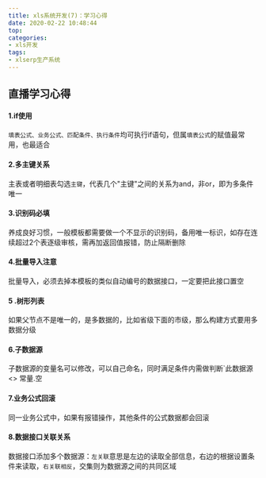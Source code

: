 ```yaml
---
title: xls系统开发(7)：学习心得
date: 2020-02-22 10:48:44
top:
categories:
- xls开发
tags:
- xlserp生产系统
---
```


## 直播学习心得

#### 1.if使用

`填表公式、业务公式、匹配条件、执行条件`均可执行if语句，但属`填表公式`的赋值最常用，也最适合

#### 2.多主键关系

主表或者明细表勾选`主键`，代表几个"主键"之间的关系为and，非or，即为多条件唯一

#### 3.识别码必填

养成良好习惯，一般模板都需要做一个不显示的识别码，备用唯一标识，如存在连续超过2个表逐级审核，需再加返回值报错，防止隔断删除

#### 4.批量导入注意

批量导入，必须去掉本模板的类似自动编号的数据接口，一定要把此接口置空

#### 5 .树形列表

如果父节点不是唯一的，是多数据的，比如省级下面的市级，那么构建方式要用多数据分级

#### 6.子数据源

子数据源的变量名可以修改，可以自己命名，同时满足条件内需做判断`此数据源 <> 常量.空 

 #### 7.业务公式回滚

同一业务公式中，如果有报错操作，其他条件的公式数据都会回滚

#### 8.数据接口关联关系

数据接口添加多个数据源：`左关联`意思是左边的读取全部信息，右边的根据设置条件来读取，`右关联相反`，交集则为数据源之间的共同区域



